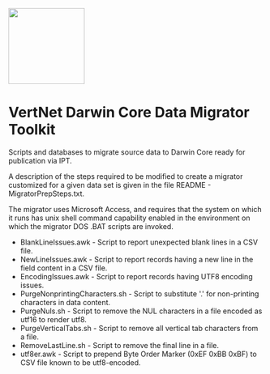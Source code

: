 <img src="https://github.com/VertNet/toolkit/blob/develop/VertNet Migrator Toolkit Logo.png" height="150"><br>
# VertNet Darwin Core Data Migrator Toolkit


Scripts and databases to migrate source data to Darwin Core ready for publication via IPT.

A description of the steps required to be modified to create a migrator customized for a given data set is given in the file README - MigratorPrepSteps.txt.

The migrator uses Microsoft Access, and requires that the system on which it runs has unix shell command capability enabled in the environment on which the migrator DOS .BAT scripts are invoked.

- BlankLineIssues.awk - Script to report unexpected blank lines in a CSV file.
- NewLineIssues.awk - Script to report records having a new line in the field content in a CSV file.
- EncodingIssues.awk - Script to report records having UTF8 encoding issues.
- PurgeNonprintingCharacters.sh - Script to substitute '.' for non-printing characters in data content.
- PurgeNuls.sh - Script to remove the NUL characters in a file encoded as utf16 to render utf8.
- PurgeVerticalTabs.sh - Script to remove all vertical tab characters from a file.
- RemoveLastLine.sh - Script to remove the final line in a file.
- utf8er.awk - Script to prepend Byte Order Marker (0xEF 0xBB 0xBF) to CSV file known to be utf8-encoded.
